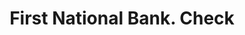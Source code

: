 ---
doi: 10.7916/D82R53PB
date_other: '1900'
date_other_textual: 1900-1909
form: printed ephemera
genre:
- Checks (bank checks)
name:
- First National Bank
object_in_context_url: https://biggert.cul.columbia.edu/items/view/ave_biggert_00050
subject_hierarchical_geographic:
- Telluride, Colorado, United States
subject_name:
- First National Bank
title: First National Bank. Check
sort_title: First National Bank. Check
call_number: ave_biggert_00050
coordinates:
- 37.939153,-107.816317
pid: ave_biggert_00050
identifiers: ave_biggert_00050
thumbnail: https://derivativo-1.library.columbia.edu/iiif/2/ldpd:342867/full/!256,256/0/native.jpg
permalink: /biggert/ave_biggert_00050/
layout: iiif-image-page
---